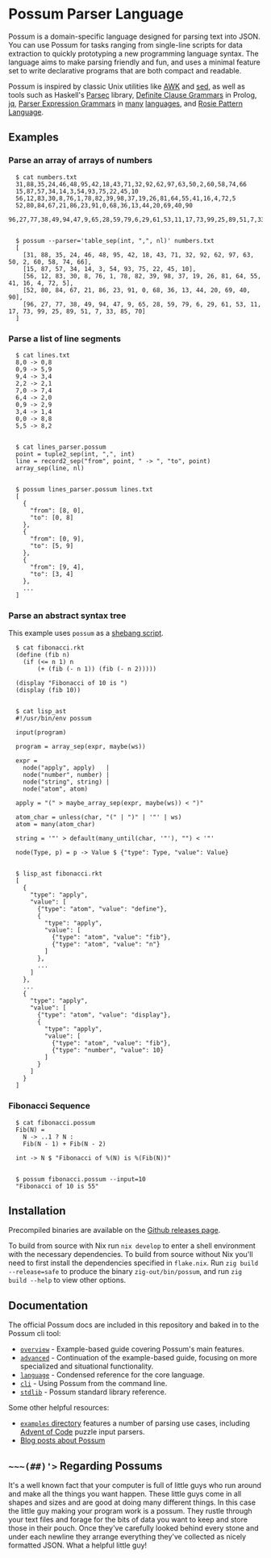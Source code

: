 # Possum Parser Language

Possum is a domain-specific language designed for parsing text into JSON. You can use Possum for tasks ranging from single-line scripts for data extraction to quickly prototyping a new programming language syntax. The language aims to make parsing friendly and fun, and uses a minimal feature set to write declarative programs that are both compact and readable.

Possum is inspired by classic Unix utilities like [AWK] and [sed], as well as tools such as Haskell's [Parsec] library, [Definite Clause Grammars] in Prolog, [jq], [Parser Expression Grammars] in [many] [languages], and [Rosie Pattern Language].

[AWK]: https://en.wikipedia.org/wiki/AWK
[sed]: https://en.wikipedia.org/wiki/Sed
[Parsec]: https://hackage.haskell.org/package/parsec
[Definite Clause Grammars]: https://en.wikipedia.org/wiki/Definite_clause_grammar
[jq]: https://stedolan.github.io/jq/
[Parser Expression Grammars]: https://en.wikipedia.org/wiki/Parsing_expression_grammar
[many]: https://docs.rs/peg/latest/peg/
[languages]: https://janet-lang.org/docs/peg.html
[Rosie Pattern Language]: https://rosie-lang.org/

## Examples

### Parse an array of arrays of numbers

```
  $ cat numbers.txt
  31,88,35,24,46,48,95,42,18,43,71,32,92,62,97,63,50,2,60,58,74,66
  15,87,57,34,14,3,54,93,75,22,45,10
  56,12,83,30,8,76,1,78,82,39,98,37,19,26,81,64,55,41,16,4,72,5
  52,80,84,67,21,86,23,91,0,68,36,13,44,20,69,40,90
  96,27,77,38,49,94,47,9,65,28,59,79,6,29,61,53,11,17,73,99,25,89,51,7,33,85,70


  $ possum --parser='table_sep(int, ",", nl)' numbers.txt
  [
    [31, 88, 35, 24, 46, 48, 95, 42, 18, 43, 71, 32, 92, 62, 97, 63, 50, 2, 60, 58, 74, 66],
    [15, 87, 57, 34, 14, 3, 54, 93, 75, 22, 45, 10],
    [56, 12, 83, 30, 8, 76, 1, 78, 82, 39, 98, 37, 19, 26, 81, 64, 55, 41, 16, 4, 72, 5],
    [52, 80, 84, 67, 21, 86, 23, 91, 0, 68, 36, 13, 44, 20, 69, 40, 90],
    [96, 27, 77, 38, 49, 94, 47, 9, 65, 28, 59, 79, 6, 29, 61, 53, 11, 17, 73, 99, 25, 89, 51, 7, 33, 85, 70]
  ]
```

### Parse a list of line segments

```
  $ cat lines.txt
  8,0 -> 0,8
  0,9 -> 5,9
  9,4 -> 3,4
  2,2 -> 2,1
  7,0 -> 7,4
  6,4 -> 2,0
  0,9 -> 2,9
  3,4 -> 1,4
  0,0 -> 8,8
  5,5 -> 8,2


  $ cat lines_parser.possum
  point = tuple2_sep(int, ",", int)
  line = record2_sep("from", point, " -> ", "to", point)
  array_sep(line, nl)


  $ possum lines_parser.possum lines.txt
  [
    {
      "from": [8, 0],
      "to": [0, 8]
    },
    {
      "from": [0, 9],
      "to": [5, 9]
    },
    {
      "from": [9, 4],
      "to": [3, 4]
    },
    ...
  ]
```

### Parse an abstract syntax tree

This example uses `possum` as a [shebang script](https://en.wikipedia.org/wiki/Shebang_(Unix)).

```
  $ cat fibonacci.rkt
  (define (fib n)
    (if (<= n 1) n
        (+ (fib (- n 1)) (fib (- n 2)))))

  (display "Fibonacci of 10 is ")
  (display (fib 10))


  $ cat lisp_ast
  #!/usr/bin/env possum

  input(program)

  program = array_sep(expr, maybe(ws))

  expr =
    node("apply", apply)   |
    node("number", number) |
    node("string", string) |
    node("atom", atom)

  apply = "(" > maybe_array_sep(expr, maybe(ws)) < ")"

  atom_char = unless(char, "(" | ")" | '"' | ws)
  atom = many(atom_char)

  string = '"' > default(many_until(char, '"'), "") < '"'

  node(Type, p) = p -> Value $ {"type": Type, "value": Value}


  $ lisp_ast fibonacci.rkt
  [
    {
      "type": "apply",
      "value": [
        {"type": "atom", "value": "define"},
        {
          "type": "apply",
          "value": [
            {"type": "atom", "value": "fib"},
            {"type": "atom", "value": "n"}
          ]
        },
        ...
      ]
    },
    ...
    {
      "type": "apply",
      "value": [
        {"type": "atom", "value": "display"},
        {
          "type": "apply",
          "value": [
            {"type": "atom", "value": "fib"},
            {"type": "number", "value": 10}
          ]
        }
      ]
    }
  ]
```

### Fibonacci Sequence

```
  $ cat fibonacci.possum
  Fib(N) =
    N -> ..1 ? N :
    Fib(N - 1) + Fib(N - 2)

  int -> N $ "Fibonacci of %(N) is %(Fib(N))"


  $ possum fibonacci.possum --input=10
  "Fibonacci of 10 is 55"
```

## Installation

Precompiled binaries are available on the [Github releases page].

To build from source with Nix run `nix develop` to enter a shell environment with the necessary dependencies. To build from source without Nix you'll need to first install the dependencies specified in `flake.nix`. Run `zig build --release=safe` to produce the binary `zig-out/bin/possum`, and run `zig build --help` to view other options.

[github releases page]: https://github.com/mulias/possum_parser_language/releases/latest

## Documentation

The official Possum docs are included in this repository and baked in to the Possum cli tool:

* [`overview`] - Example-based guide covering Possum's main features.
* [`advanced`] - Continuation of the example-based guide, focusing on more specialized and situational functionality.
* [`language`] - Condensed reference for the core language.
* [`cli`] - Using Possum from the command line.
* [`stdlib`] - Possum standard library reference.

Some other helpful resources:

* [`examples` directory] features a number of parsing use cases, including [Advent of Code] puzzle input parsers.
* [Blog posts about Possum]

[`overview`]: docs/overview.md
[`advanced`]: docs/advanced.md
[`language`]: docs/language.md
[`cli`]: docs/cli.txt
[`stdlib`]: docs/stdlib.md
[`examples` directory]: examples/
[Advent of Code]: https://adventofcode.com/
[Blog posts about Possum]: https://mulias.github.io/tags/possum/

## `~~~(##)'>` Regarding Possums

It's a well known fact that your computer is full of little guys who run around and make all the things you want happen. These little guys come in all shapes and sizes and are good at doing many different things. In this case the little guy making your program work is a possum. They rustle through your text files and forage for the bits of data you want to keep and store those in their pouch. Once they've carefully looked behind every stone and under each newline they arrange everything they've collected as nicely formatted JSON. What a helpful little guy!
